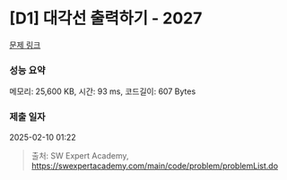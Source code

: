 # [D1] 대각선 출력하기 - 2027 

[문제 링크](https://swexpertacademy.com/main/code/problem/problemDetail.do?contestProbId=AV5QFuZ6As0DFAUq) 

### 성능 요약

메모리: 25,600 KB, 시간: 93 ms, 코드길이: 607 Bytes

### 제출 일자

2025-02-10 01:22



> 출처: SW Expert Academy, https://swexpertacademy.com/main/code/problem/problemList.do